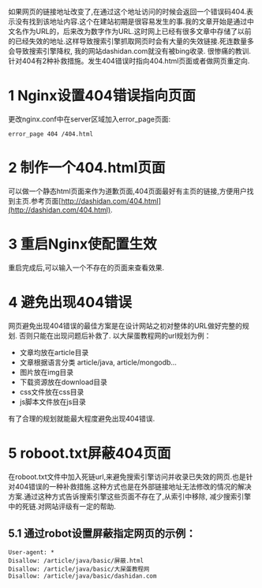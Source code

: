 <div class="jumbotron">
<p>如果网页的链接地址改变了,在通过这个地址访问的时候会返回一个错误码404.表示没有找到该地址内容.这个在建站初期是很容易发生的事.我的文章开始是通过中文名作为URL的，后来改为数字作为URL.这时网上已经有很多文章中存储了以前的已经失效的地址.这样导致搜索引擎抓取网页时会有大量的失效链接.死连数量多会导致搜索引擎降权, 我的网站dashidan.com就没有被bing收录. 很惨痛的教训.针对404有2种补救措施。发生404错误时指向404.html页面或者做网页重定向.</p>  
</div>


1 Nginx设置404错误指向页面
===

更改nginx.conf中在server区域加入error_page页面:
```
error_page 404 /404.html
```

2 制作一个404.html页面
===

可以做一个静态html页面来作为道歉页面,404页面最好有主页的链接,方便用户找到主页.参考页面[http://dashidan.com/404.html](http://dashidan.com/404.html).

3 重启Nginx使配置生效
===

重启完成后,可以输入一个不存在的页面来查看效果.

4 避免出现404错误
===

网页避免出现404错误的最佳方案是在设计网站之初对整体的URL做好完整的规划. 否则只能在出现问题后补救了.
以大屎蛋教程网的url规划为例：

- 文章均放在article目录
- 文章根据语言分类 article/java, article/mongodb...
- 图片放在img目录
- 下载资源放在download目录
- css文件放在css目录
- js脚本文件放在js目录

有了合理的规划就能最大程度避免出现404错误.

5 roboot.txt屏蔽404页面
===

在roboot.txt文件中加入死链url,来避免搜索引擎访问并收录已失效的网页.也是针对404错误的一种补救措施.这种方式也是在外部链接地址无法修改的情况的解决方案.通过这种方式告诉搜索引擎这些页面不存在了,从索引中移除, 减少搜索引擎中的死链.对网站评级有一定的帮助.

5.1 通过robot设置屏蔽指定网页的示例：
---

```
User-agent: *
Disallow: /article/java/basic/屏蔽.html
Disallow: /article/java/basic/大屎蛋教程网
Disallow: /article/java/basic/dashidan.com
```